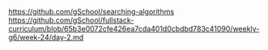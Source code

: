 https://github.com/gSchool/searching-algorithms
https://github.com/gSchool/fullstack-curriculum/blob/65b3e0072cfe426ea7cda401d0cbdbd783c41090/weekly-g6/week-24/day-2.md
